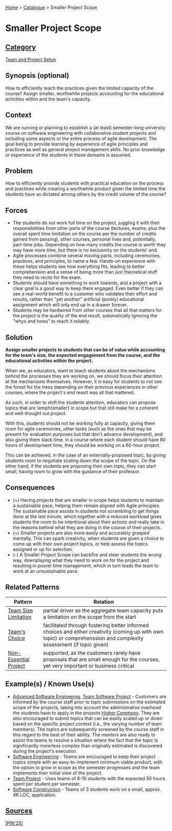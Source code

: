 [Home](../README.md) > [Catalogue](../Patterns_catalogue.md) > Smaller Project Scope

# Smaller Project Scope

## [Category](categories/categories.md)

[Team and Project Setup](categories/Team_and_Project_Setup.md)

## Synopsis (optional)

How to efficiently teach the practices given the limited capacity of the course? Assign smaller, worthwhile projects accounting for the educational activities within and the team's capacity.

## Context

We are running or planning to establish a (at least) semester-long university course on software engineering with collaborative student projects and including some aspects or the entire process of agile development. The goal being to provide learning by experience of agile principles and practices as well as general project management skills. No prior knowledge or experience of the students in these domains is assumed.

## Problem

How to efficiently provide students with practical education on the process and practices while creating a worthwhile product given the limited time the students have as dictated among others by the credit volume of the course?

## Forces

 - The students do not work full time on the project, juggling it with their responsibilities from other parts of the course (lectures, exams; plus the overall spent time limitation on the course per the number of credits gained from passing), other courses, personal lives and, potentially, part-time jobs. Depending on how many credits the course is worth they may have more time, but there is no exclusivity on the students’ end.
 - Agile processes combine several moving parts, including ceremonies, practices, and principles, to name a few. Hands-on experience with these helps students see how everything fits, leading to better comprehension and a sense of being more than just theoretical stuff they need to recite for the exam.
 - Students should have something to work towards, and a project with a clear goal is a good way to keep them engaged. Even better if they can see a real-world benefit to a customer who validates their effort and results, rather than "yet another" artificial (purely) educational assignment which will only end up in a drawer forever.
 - Students may be hardwired from other courses that all that matters for the project is the quality of the end result, automatically ignoring the "whys and hows" to reach it reliably.

## Solution

**Assign smaller projects to students that can be of value while accounting for the team's size, the expected engagement from the course, and the educational activities within the project.**

When we, as educators, want to teach students about the mechanisms behind the processes they are working on, we should focus their attention at the mechanisms themselves. However, it is easy for students to not see the forest for the trees depending on their previous experiences in other courses, where the project's end result was all that mattered.

As such, in order to shift the students attention, educators can propose topics that are \emph{smaller} in scope but that still make for a coherent and well-thought out project.

With this, students should not be working fully at capacity, giving them room for agile ceremonies, other tasks (such as the ones that may be present for evaluation purposes but that don't advance development), and also giving them slack time. In a course where each student should have 80 hours of development time, they should be working on a 60-hour project.

This can be achieved, in the case of an externally-proposed topic, by giving students room to negotiate scaling down the scope of the topic. On the other hand, if the students are proposing their own topic, they can start small, having room to grow with the guidance of their professor.

## Consequences

 - (+) Having projects that are smaller in scope helps students to maintain a sustainable pace, helping them remain aligned with Agile principles. The sustainable pace assists in students not scrambling to get things done at the last minute, which together with a reduced workload gives students the room to be intentional about their actions and really take in the reasons behind what they are doing in the course of their projects.
 - (+) Smaller projects are also more easily and accurately grasped mentally. This can spark creativity, when students are given a choice to come up with their own project topics, or help assess the topics assigned or up for selection.
 - (-) A Smaller Project Scope can backfire and steer students the wrong way, downplaying what they need to work on for the project and resulting in poorer time management, which in turn leads the team to work at an unsustainable pace.

## Related Patterns

|Pattern|Relation|
|--|--|
|[Team Size Limitation](Team_Size_Limitation.md)|partial driver as the aggregate team capacity puts a limitation on the scope from the start|
|[Team's Choice](Teams_Choice.md)|facilitated through fostering better informed choices and either creativity (coming up with own topic) or comprehenssion and complexity assessment (if topic given)|
|[Non-Essential Project](Non-Essential_Project.md)|supported, as the customers rarely have proposals that are small enough for the courses, yet very important or business critical|
 
## Example(s) / Known Use(s)

 - [Advanced Software Engineerng](https://portal.zcu.cz/portal/studium/prohlizeni.html?pc_pagenavigationalstate=AAAAAQAGNjY0ODM5EwEAAAABAAhzdGF0ZUtleQAAAAEAFC05MjIzMzcyMDM2ODU0NzY3NTM1AAAAAA**#prohlizeniSearchResult), [Team Software Project](https://portal.zcu.cz/portal/studium/prohlizeni.html?pc_pagenavigationalstate=AAAAAQAGNjY0ODM5EwEAAAABAAhzdGF0ZUtleQAAAAEAFC05MjIzMzcyMDM2ODU0NzY3NTMzAAAAAA**#prohlizeniSearchResult) - Customers are informed by the course staff prior to topic submissions on the estimated scope of the projects, taking into account the administrative overhead the students have to apply in the projects [Higher Ceremony](Higher_Ceremony.md). They are also encouraged to submit topics that can be easily scaled up or down based on the specific project context (i.e., the varying number of team members). The topics are subsequently screened by the course staff in this regard to the best of their ability. The mentors are also ready to assist the teams to resolve a situation where the fact that the topic is significantly more/less complex than originally estimated is discovered during the project's execution. 
 - [Software Engineering](https://sigarra.up.pt/feup/en/UCURR_GERAL.FICHA_UC_VIEW?pv_ocorrencia_id=541882) - Teams are encouraged to keep their project topics simple with an easy-to-implement minimum viable product, with the option to grow in scope as the semester progresses and the team implements their initial view of the project.
 - [Team Project](https://www.cs.ubbcluj.ro/files/curricula/2025/syllabus/IE_sem5_MLE5012_en_dsuciu_2025_9414.pdf) - Uses teams of 8-10 students with the expected 50 hours spent per student per semester.
 - [Software Construction](https://www.fhnw.ch/plattformen/swc/) - Teams of 3 students work on a small, approx. 4K LOC, application.
 
## [Sources](../References.md)

[[PIN'25]](publications/pin25/pin25.md)
